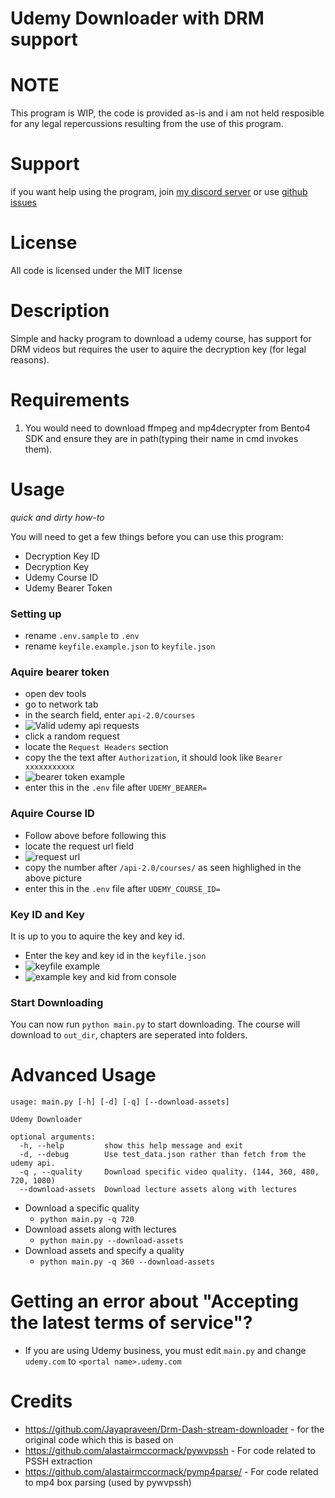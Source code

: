# Udemy Downloader with DRM support

# NOTE

This program is WIP, the code is provided as-is and i am not held resposible for any legal repercussions resulting from the use of this program.

# Support

if you want help using the program, join [my discord server](https://discord.gg/5B3XVb4RRX) or use [github issues](https://github.com/Puyodead1/udemy-downloader/issues)

# License

All code is licensed under the MIT license

# Description

Simple and hacky program to download a udemy course, has support for DRM videos but requires the user to aquire the decryption key (for legal reasons).

# Requirements

1. You would need to download ffmpeg and mp4decrypter from Bento4 SDK and ensure they are in path(typing their name in cmd invokes them).

# Usage

_quick and dirty how-to_

You will need to get a few things before you can use this program:

- Decryption Key ID
- Decryption Key
- Udemy Course ID
- Udemy Bearer Token

### Setting up

- rename `.env.sample` to `.env`
- rename `keyfile.example.json` to `keyfile.json`

### Aquire bearer token

- open dev tools
- go to network tab
- in the search field, enter `api-2.0/courses`
- ![Valid udemy api requests](https://i.imgur.com/Or371l7.png)
- click a random request
- locate the `Request Headers` section
- copy the the text after `Authorization`, it should look like `Bearer xxxxxxxxxxx`
- ![bearer token example](https://i.imgur.com/FhQdwgD.png)
- enter this in the `.env` file after `UDEMY_BEARER=`

### Aquire Course ID

- Follow above before following this
- locate the request url field
- ![request url](https://i.imgur.com/EUIV3bk.png)
- copy the number after `/api-2.0/courses/` as seen highlighed in the above picture
- enter this in the `.env` file after `UDEMY_COURSE_ID=`

### Key ID and Key

It is up to you to aquire the key and key id.

- Enter the key and key id in the `keyfile.json`
- ![keyfile example](https://i.imgur.com/wLPsqOR.png)
- ![example key and kid from console](https://i.imgur.com/awgndZA.png)

### Start Downloading

You can now run `python main.py` to start downloading. The course will download to `out_dir`, chapters are seperated into folders.

# Advanced Usage

```
usage: main.py [-h] [-d] [-q] [--download-assets]

Udemy Downloader

optional arguments:
  -h, --help         show this help message and exit
  -d, --debug        Use test_data.json rather than fetch from the udemy api.
  -q , --quality     Download specific video quality. (144, 360, 480, 720, 1080)
  --download-assets  Download lecture assets along with lectures
```

- Download a specific quality
  - `python main.py -q 720`
- Download assets along with lectures
  - `python main.py --download-assets`
- Download assets and specify a quality
  - `python main.py -q 360 --download-assets`

# Getting an error about "Accepting the latest terms of service"?

- If you are using Udemy business, you must edit `main.py` and change `udemy.com` to `<portal name>.udemy.com`

# Credits

- https://github.com/Jayapraveen/Drm-Dash-stream-downloader - for the original code which this is based on
- https://github.com/alastairmccormack/pywvpssh - For code related to PSSH extraction
- https://github.com/alastairmccormack/pymp4parse/ - For code related to mp4 box parsing (used by pywvpssh)
